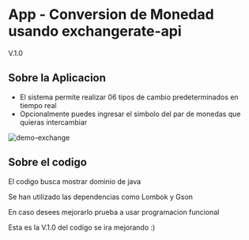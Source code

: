 <h1> App - Conversion de Monedad usando exchangerate-api</h1>

V.1.0

<h2>Sobre la Aplicacion</h2>
<ul>
<li>El sistema permite realizar 06 tipos de cambio predeterminados en tiempo real</li>
<li>Opcionalmente puedes ingresar el simbolo del par de monedas que quieras intercambiar</li>

</ul>

![demo-exchange](https://github.com/user-attachments/assets/7ed64afd-ee83-4bdf-a67a-be652394e7ee)


<h2>Sobre el codigo</h2>
<p>El codigo busca mostrar dominio de java </p>
<p>Se han utilizado las dependencias como Lombok y Gson</li>
<p>En caso desees mejorarlo prueba a usar programacion funcional</p>
<p>Esta es la V.1.0 del codigo se ira mejorando :)</p>

